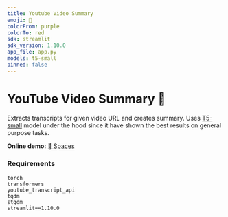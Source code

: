 ```yaml
---
title: Youtube Video Summary
emoji: 📝
colorFrom: purple
colorTo: red
sdk: streamlit
sdk_version: 1.10.0
app_file: app.py
models: t5-small
pinned: false
---
```


# YouTube Video Summary 📝
Extracts transcripts for given video URL and creates summary. Uses [T5-small](https://huggingface.co/t5-small) model 
under the hood since it have shown the best results on general purpose tasks.   

**Online demo:** [🤗 Spaces](https://huggingface.co/spaces/alankabisov/youtube-video-summary)

### Requirements
```
torch
transformers
youtube_transcript_api
tqdm
stqdm
streamlit==1.10.0
```

